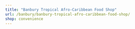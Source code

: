 ```yaml
---
title: "Banbury Tropical Afro-Caribbean Food Shop"
url: /banbury/banbury-tropical-afro-caribbean-food-shop/
shop: convenience
---
```

